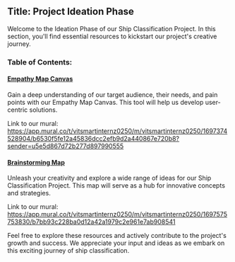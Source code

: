 ## Title: Project Ideation Phase


Welcome to the Ideation Phase of our Ship Classification Project. In this section, you'll find essential resources to kickstart our project's creative journey. 

### Table of Contents:

<h4><a href="Empathy%20Map%20Canvas.pdf">Empathy Map Canvas</a> </h4>
Gain a deep understanding of our target audience, their needs, and pain points with our Empathy Map Canvas. This tool will help us develop user-centric solutions.


Link to our mural: https://app.mural.co/t/vitsmartinternz0250/m/vitsmartinternz0250/1697374528904/b6530f5fe12a45836dcc2efb9d2a440867e720b8?sender=u5e5d867d72b277d897990555

<h4><a href = "Brainstorming%Map.pdf">Brainstorming Map</a></h4>
Unleash your creativity and explore a wide range of ideas for our Ship Classification Project. This map will serve as a hub for innovative concepts and strategies.


Link to our mural: https://app.mural.co/t/vitsmartinternz0250/m/vitsmartinternz0250/1697575753830/b7bb93c228ba0d12a42a1979c2e961e7ab908541

Feel free to explore these resources and actively contribute to the project's growth and success. We appreciate your input and ideas as we embark on this exciting journey of ship classification.

